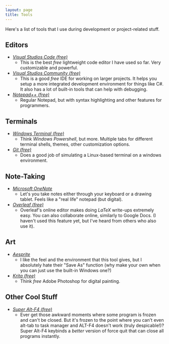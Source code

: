 ```yaml
---
layout: page
title: Tools
---
```


Here's a list of tools that I use during development or project-related stuff.
## Editors
-   [*Visual Studios Code (free)*](https://code.visualstudio.com/ "Download")
    -   This is the best *free* lightweight code editor I have used so far. Very customizable and powerful.
-   [*Visual Studios Community (free)*](https://visualstudio.microsoft.com/downloads/ "Download")
    -   This is a good *free* IDE for working on larger projects. It helps you setup a more integrated development environment for things like C#. It also has a lot of built-in tools that can help with debugging.
-   [*Notepad++ (free)*](https://notepad-plus-plus.org/downloads/ "Download")
    -   Regular Notepad, but with syntax highlighting and other features for programmers.

## Terminals
-   [*Windows Terminal (free)*](https://www.microsoft.com/en-us/p/windows-terminal/9n0dx20hk701 "Store Page")
    -   Think *Windows Powershell*, but more. Multiple tabs for different terminal shells, themes, other customization options.
-   [*Git (free)*](https://git-scm.com/downloads "Download")
    -   Does a good job of simulating a Linux-based terminal on a windows environment.

## Note-Taking
-   [*Microsoft OneNote*](https://www.microsoft.com/en-us/microsoft-365/onenote/digital-note-taking-app "Store Page")
    -   Let's you take notes either through your keyboard or a drawing tablet. Feels like a "real life" notepad (but digital).
-   [*Overleaf (free)*](https://www.overleaf.com/ "Online Editor")
    -   Overleaf's online editor makes doing *LaTeX* write-ups extremely easy. You can also collaborate online, similarly to Google Docs. (I haven't used this feature yet, but I've heard from others who also use it).

## Art
-   [*Aesprite*](https://www.aseprite.org/ "You can get it on Steam as well...")
    -   I like the feel and the environment that this tool gives, but I absolutely hate their "Save As" function (why make your own when you can just use the built-in Windows one?)
-   [*Krita (free)*](https://krita.org/ "Download")
    -   Think *free* Adobe Photoshop for digital painting.

## Other Cool Stuff
-   [*Super Alt-F4 (free)*](https://stefansundin.github.io/superf4/ "Download")
    -   Ever get those awkward moments where some program is frozen and can't be closed. But it's frozen to the point where you can't even alt-tab to task manager and ALT-F4 doesn't work (truly despicable!)? Super Alt-F4 keybinds a *better* version of force quit that can close all programs instantly.